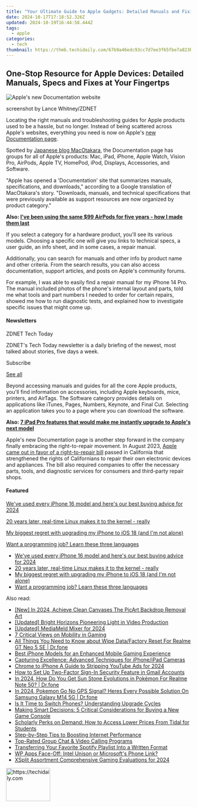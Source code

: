 ```yaml
---
title: "Your Ultimate Guide to Apple Gadgets: Detailed Manuals and Fixing Instructions Available at One Source"
date: 2024-10-17T17:18:52.326Z
updated: 2024-10-19T16:44:58.444Z
tags:
  - apple
categories:
  - tech
thumbnail: https://thmb.techidaily.com/67b9a46edc93cc7d7ee3f65fbe7a823bf8c1214de87337d167efacd25af9eafd.jpg
---
```


## One-Stop Resource for Apple Devices: Detailed Manuals, Specs and Fixes at Your Fingertps

![Apple's new Documentation website](https://www.zdnet.com/a/img/resize/5271b09e332c5faf13f682c22e3df9979abce1f3/2024/03/21/33a8a450-f815-4180-a054-027b2db331af/figure-top-apple-unveils-new-webpage-with-product-manuals-tech-specs-and-repair-guides.jpg?auto=webp&width=1280)

screenshot by Lance Whitney/ZDNET

Locating the right manuals and troubleshooting guides for Apple products used to be a hassle, but no longer. Instead of being scattered across Apple's websites, everything you need is now on Apple's [new Documentation page](https://support.apple.com/en-us/docs).

Spotted by [Japanese blog MacOtakara](https://www.macotakara.jp/etc/support/entry-46403.html), the Documentation page has groups for all of Apple's products: Mac, iPad, iPhone, Apple Watch, Vision Pro, AirPods, Apple TV, HomePod, iPod, Displays, Accessories, and Software.

"Apple has opened a 'Documentation' site that summarizes manuals, specifications, and downloads," according to a Google translation of MacOtakara's story. "Downloads, manuals, and technical specifications that were previously available as support resources are now organized by product category."

**Also: [I've been using the same $99 AirPods for five years - how I made them last](https://www.zdnet.com/article/ive-been-using-the-same-99-airpods-for-five-years-heres-how-i-made-them-last/)**

If you select a category for a hardware product, you'll see its various models. Choosing a specific one will give you links to technical specs, a user guide, an info sheet, and in some cases, a repair manual.

Additionally, you can search for manuals and other info by product name and other criteria. From the search results, you can also access documentation, support articles, and posts on Apple's community forums.

For example, I was able to easily find a repair manual for my iPhone 14 Pro. The manual included photos of the phone's internal layout and parts, told me what tools and part numbers I needed to order for certain repairs, showed me how to run diagnostic tests, and explained how to investigate specific issues that might come up.

#### Newsletters

ZDNET Tech Today

ZDNET's Tech Today newsletter is a daily briefing of the newest, most talked about stories, five days a week.

 Subscribe

[See all](https://www.zdnet.com/newsletters/)

Beyond accessing manuals and guides for all the core Apple products, you'll find information on accessories, including Apple keyboards, mice, printers, and AirTags. The Software category provides details on applications like iTunes, Pages, Numbers, Keynote, and Final Cut. Selecting an application takes you to a page where you can download the software.

**Also: [7 iPad Pro features that would make me instantly upgrade to Apple's next model](https://www.zdnet.com/article/7-ipad-pro-features-that-would-make-me-instantly-upgrade-to-apples-next-model/)**

Apple's new Documentation page is another step forward in the company finally embracing the right-to-repair movement. In August 2023, [Apple came out in favor of a right-to-repair bill](https://www.zdnet.com/home-and-office/smart-office/apple-does-a-180-and-endorses-californias-right-to-repair-law/) passed in California that strengthened the rights of Californians to repair their own electronic devices and appliances. The bill also required companies to offer the necessary parts, tools, and diagnostic services for consumers and third-party repair shops.

#### Featured

[We've used every iPhone 16 model and here's our best buying advice for 2024](https://www.zdnet.com/article/iphone-16-pro-max-buying-advice-2024/ "We've used every iPhone 16 model and here's our best buying advice for 2024")

[20 years later, real-time Linux makes it to the kernel - really](https://www.zdnet.com/article/20-years-later-real-time-linux-makes-it-to-the-kernel-really/ "20 years later, real-time Linux makes it to the kernel - really")

[My biggest regret with upgrading my iPhone to iOS 18 (and I'm not alone)](https://www.zdnet.com/article/my-biggest-regret-with-upgrading-my-iphone-to-ios-18-and-im-not-alone/ "My biggest regret with upgrading my iPhone to iOS 18 (and I'm not alone)")

[Want a programming job? Learn these three languages](https://www.zdnet.com/article/want-a-programming-job-learn-these-three-languages/ "Want a programming job? Learn these three languages")

* [We've used every iPhone 16 model and here's our best buying advice for 2024](https://www.zdnet.com/article/iphone-16-pro-max-buying-advice-2024/ "We've used every iPhone 16 model and here's our best buying advice for 2024")
* [20 years later, real-time Linux makes it to the kernel - really](https://www.zdnet.com/article/20-years-later-real-time-linux-makes-it-to-the-kernel-really/ "20 years later, real-time Linux makes it to the kernel - really")
* [My biggest regret with upgrading my iPhone to iOS 18 (and I'm not alone)](https://www.zdnet.com/article/my-biggest-regret-with-upgrading-my-iphone-to-ios-18-and-im-not-alone/ "My biggest regret with upgrading my iPhone to iOS 18 (and I'm not alone)")
* [Want a programming job? Learn these three languages](https://www.zdnet.com/article/want-a-programming-job-learn-these-three-languages/ "Want a programming job? Learn these three languages")

<ins class="adsbygoogle"
     style="display:block"
     data-ad-format="autorelaxed"
     data-ad-client="ca-pub-7571918770474297"
     data-ad-slot="1223367746"></ins>

<ins class="adsbygoogle"
     style="display:block"
     data-ad-client="ca-pub-7571918770474297"
     data-ad-slot="8358498916"
     data-ad-format="auto"
     data-full-width-responsive="true"></ins>

<span class="atpl-alsoreadstyle">Also read:</span>
<div><ul>
<li><a href="https://fox-glue.techidaily.com/new-in-2024-achieve-clean-canvases-the-picart-backdrop-removal-art/"><u>[New] In 2024, Achieve Clean Canvases The PicArt Backdrop Removal Art</u></a></li>
<li><a href="https://extra-hints.techidaily.com/updated-bright-horizons-pioneering-light-in-video-production/"><u>[Updated] Bright Horizons Pioneering Light in Video Production</u></a></li>
<li><a href="https://youtube-webster.techidaily.com/ed-mediameld-mixer-for-2024/"><u>[Updated] MediaMeld Mixer for 2024</u></a></li>
<li><a href="https://games-able.techidaily.com/7-critical-views-on-mobility-in-gaming/"><u>7 Critical Views on Mobility in Gaming</u></a></li>
<li><a href="https://techidaily.com/all-things-you-need-to-know-about-wipe-datafactory-reset-for-realme-gt-neo-5-se-drfone-by-drfone-reset-android-reset-android/"><u>All Things You Need to Know about Wipe Data/Factory Reset For Realme GT Neo 5 SE | Dr.fone</u></a></li>
<li><a href="https://tech-recovery.techidaily.com/best-iphone-models-for-an-enhanced-mobile-gaming-experience/"><u>Best iPhone Models for an Enhanced Mobile Gaming Experience</u></a></li>
<li><a href="https://tech-recovery.techidaily.com/capturing-excellence-advanced-techniques-for-iphoneipad-cameras/"><u>Capturing Excellence: Advanced Techniques for iPhone/iPad Cameras</u></a></li>
<li><a href="https://youtube-web.techidaily.com/e-to-iphone-a-guide-to-stripping-youtube-ads-for-2024/"><u>Chrome to iPhone A Guide to Stripping YouTube Ads for 2024</u></a></li>
<li><a href="https://tech-recovery.techidaily.com/how-to-set-up-two-factor-sign-in-security-feature-in-gmail-accounts/"><u>How to Set Up Two-Factor Sign-In Security Feature in Gmail Accounts</u></a></li>
<li><a href="https://pokemon-go-android.techidaily.com/in-2024-how-do-you-get-sun-stone-evolutions-in-pokemon-for-realme-note-50-drfone-by-drfone-virtual-android/"><u>In 2024, How Do You Get Sun Stone Evolutions in Pokémon For Realme Note 50? | Dr.fone</u></a></li>
<li><a href="https://change-location.techidaily.com/in-2024-pokemon-go-no-gps-signal-heres-every-possible-solution-on-samsung-galaxy-m14-5g-drfone-by-drfone-virtual-android/"><u>In 2024, Pokemon Go No GPS Signal? Heres Every Possible Solution On Samsung Galaxy M14 5G | Dr.fone</u></a></li>
<li><a href="https://tech-recovery.techidaily.com/is-it-time-to-switch-phones-understanding-upgrade-cycles/"><u>Is It Time to Switch Phones? Understanding Upgrade Cycles</u></a></li>
<li><a href="https://tech-recovery.techidaily.com/making-smart-decisions-5-critical-considerations-for-buying-a-new-game-console/"><u>Making Smart Decisions: 5 Critical Considerations for Buying a New Game Console</u></a></li>
<li><a href="https://tech-recovery.techidaily.com/scholarly-perks-on-demand-how-to-access-lower-prices-from-tidal-for-students/"><u>Scholarly Perks on Demand: How to Access Lower Prices From Tidal for Students</u></a></li>
<li><a href="https://tech-recovery.techidaily.com/step-by-step-tips-to-boosting-internet-performance/"><u>Step-by-Step Tips to Boosting Internet Performance</u></a></li>
<li><a href="https://tech-recovery.techidaily.com/top-rated-group-chat-and-video-calling-programs/"><u>Top-Rated Group Chat & Video Calling Programs</u></a></li>
<li><a href="https://tech-recovery.techidaily.com/transferring-your-favorite-spotify-playlist-into-a-written-format/"><u>Transferring Your Favorite Spotify Playlist Into a Written Format</u></a></li>
<li><a href="https://win11-tips.techidaily.com/wp-apps-face-off-intel-unison-or-microsofts-phone-link/"><u>WP Apps Face-Off: Intel Unison or Microsoft's Phone Link?</u></a></li>
<li><a href="https://article-posts.techidaily.com/xsplit-assortment-comprehensive-gaming-evaluations-for-2024/"><u>XSplit Assortment Comprehensive Gaming Evaluations for 2024</u></a></li>
</ul></div>

<!-- affiliate ads begin -->
<a href="https://aligracehair.sjv.io/c/5597632/2135364/19272" target="_top" id="2135364">
  <img src="//a.impactradius-go.com/display-ad/19272-2135364" border="0" alt="https://techidaily.com" width="120" height="90"/>
</a>
<img height="0" width="0" src="https://aligracehair.sjv.io/i/5597632/2135364/19272" style="position:absolute;visibility:hidden;" border="0" />
<!-- affiliate ads end -->

